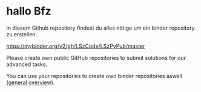 # hallo Bfz

In diesem Github repository findest du alles nötige um ein binder repository zu erstellen.

https://mybinder.org/v2/gh/LSzCode/LSzPyPub/master

Please create own public GitHub repositories to submit solutions for our advanced tasks. 

You can use your repositories to create own binder repositories aswell (<a href="https://www.youtube.com/watch?v=OK6M4w7LYIc">general overview</a>).
